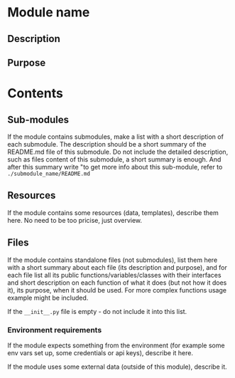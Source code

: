 # Module name

## Description

## Purpose

# Contents

## Sub-modules
If the module contains submodules, make a list with a short description of each submodule. The description should be a short summary of the README.md file of this submodule. Do not include the detailed description, such as files content of this submodule, a short summary is enough. And after this summary write "to get more info about this sub-module, refer to `./submodule_name/README.md`

## Resources
If the module contains some resources (data, templates), describe them here. No need to be too pricise, just overview.

## Files
If the module contains standalone files (not submodules), list them here with a short summary about each file (its description and purpose), and for each file list all its public functions/variables/classes with their interfaces and short description on each function of what it does (but not how it does it), its purpose, when it should be used. For more complex functions usage example might be included.

If the `__init__.py` file is empty - do not include it into this list.

### Environment requirements
If the module expects something from the environment (for example some env vars set up, some credentials or api keys), describe it here.

If the module uses some external data (outside of this module), describe it.
